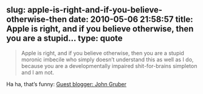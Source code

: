 slug: apple-is-right-and-if-you-believe-otherwise-then
date: 2010-05-06 21:58:57
title: Apple is right, and if you believe otherwise, then you are a stupid...
type: quote
---

> Apple is right, and if you believe otherwise, then you are a stupid moronic imbecile who simply doesn’t understand this as well as I do, because you are a developmentally impaired shit-for-brains simpleton and I am not.

Ha ha, that’s funny: [Guest blogger: John Gruber](http://www.fakesteve.net/2010/05/guest-blogger-john-gruber.html?utm_source=feedburner&utm_medium=feed&utm_campaign=Feed%3A+TheSecretDiaryOfSteveJobs+%28The+Secret+Diary+of+Steve+Jobs%29)
